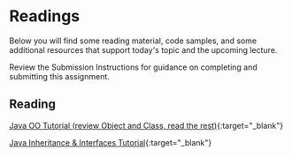 # Readings

Below you will find some reading material, code samples, and some additional resources that support today's topic and the upcoming lecture.

Review the Submission Instructions for guidance on completing and submitting this assignment.

## Reading

[Java OO Tutorial (review Object and Class, read the rest)](https://docs.oracle.com/javase/tutorial/java/concepts/){:target="_blank"}

<!-- Mix it up! Create the questions with pointed answers, fill in the blank, or opinion/open ended -->

[Java Inheritance & Interfaces Tutorial](https://docs.oracle.com/javase/tutorial/java/IandI/index.html){:target="_blank"}

<!-- Mix it up! Create the questions with pointed answers, fill in the blank, or opinion/open ended -->
